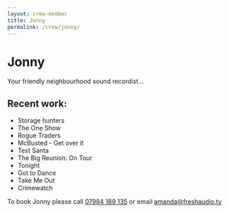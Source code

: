 ```yaml
---
layout: crew-member
title: Jonny
permalink: /crew/jonny/
---
```


# Jonny
Your friendly neighbourhood sound recordist...

## Recent work:
+ Storage hunters
+ The One Show
+ Rogue Traders
+ McBusted - Get over it
+ Text Santa
+ The Big Reunion: On Tour
+ Tonight
+ Got to Dance
+ Take Me Out
+ Crimewatch

To book Jonny please call [07984 189 135](tel:+447984189135) or email [amanda@freshaudio.tv](mailto:amanda@freshaudio.tv)